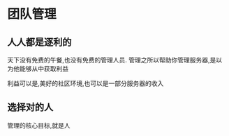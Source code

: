 # 团队管理

## 人人都是逐利的

天下没有免费的午餐,也没有免费的管理人员.
管理之所以帮助你管理服务器,是以为他能够从中获取利益

利益可以是,美好的社区环境,也可以是一部分服务器的收入

## 选择对的人

管理的核心目标,就是人
